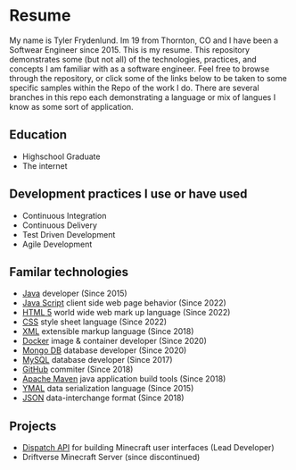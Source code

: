 # Resume
My name is Tyler Frydenlund. Im 19 from Thornton, CO and I have been a Softwear Engineer since 2015. This is my resume. This repository demonstrates some (but not all) of the technologies, practices, and concepts I am familiar with as a software engineer. Feel free to browse through the repository, or click some of the links below to be taken to some specific samples within the Repo of the work I do. There are several branches in this repo each demonstrating a language or mix of langues I know as some sort of application.

## Education
- Highschool Graduate
- The internet

## Development practices I use or have used
- Continuous Integration
- Continuous Delivery
- Test Driven Development
- Agile Development

## Familar technologies
- [Java](https://www.java.com/en/download/help/whatis_java.html) developer (Since 2015)
- [Java Script](https://www.javascript.com/) client side web page behavior (Since 2022)
- [HTML 5](https://en.wikipedia.org/wiki/HTML5) world wide web mark up language (Since 2022)
- [CSS](https://en.wikipedia.org/wiki/CSS) style sheet language (Since 2022)
- [XML](https://www.w3.org/XML/) extensible markup language (Since 2018)
- [Docker](https://www.docker.com/resources/what-container) image & container developer (Since 2020)
- [Mongo DB](https://www.mongodb.com/) database developer (Since 2020)
- [MySQL](https://www.mysql.com/why-mysql/) database developer (Since 2017)
- [GitHub](https://github.com/about) commiter (Since 2018)
- [Apache Maven](https://maven.apache.org/what-is-maven.html) java application build tools (Since 2018)
- [YMAL](https://en.wikipedia.org/wiki/YAML) data serialization language (Since 2015)
- [JSON](https://www.json.org/json-en.html) data-interchange format (Since 2018)

## Projects
- [Dispatch API](https://github.com/Driftverse/Dispatch-API) for building Minecraft user interfaces (Lead Developer)
- Driftverse Minecraft Server (since discontinued)
